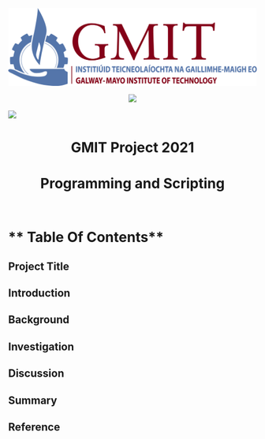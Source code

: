 
<div class='container'>
    <a href='#'>
    <img class='resize_fit_center'
      src='GMIT_logo.jpg' />
    </a>
</div>


<p align="center">
  <img src="GMIT_logo.jpg/1280/650" />
</p>


<div>
<img src="MIT_logo.jpg/1280/650/">
</div>

<H1 align="center"> GMIT Project 2021 </H1>
<H1 align="center"> Programming and Scripting </H1>
<br/>

# ** Table Of Contents** 
## Project Title
## Introduction
## Background 
## Investigation
## Discussion
## Summary
## Reference

<br/>





































